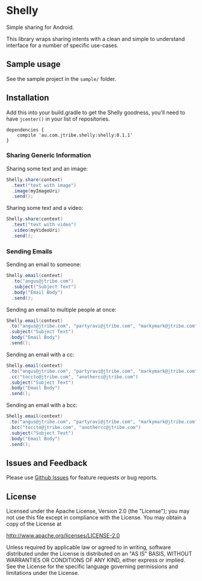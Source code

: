 # Shelly
Simple sharing for Android.

This library wraps sharing intents with a clean and simple to understand interface for a number of specific use-cases.

## Sample usage
See the sample project in the `sample/` folder.

## Installation

Add this into your build.gradle to get the Shelly goodness, you'll need to have `jcenter()` in your list of repositories.

```
dependencies {
    compile 'au.com.jtribe.shelly:shelly:0.1.1'
}
```

### Sharing Generic Information

Sharing some text and an image:
```java
Shelly.share(context)
  .text("text with image")
  .image(myImageUri)
  .send();
```

Sharing some text and a video:
```java
Shelly.share(context)
  .text("text with video")
  .video(myVideoUri)
  .send();
```

### Sending Emails
Sending an email to someone:
```java
Shelly.email(context)
  .to("angus@jtribe.com")
  .subject("Subject Text")
  .body("Email Body")
  .send();
```

 Sending an email to multiple people at once:
 ```java
Shelly.email(context)
  .to("angus@jtribe.com", "partyravi@jtribe.com", "markymark@jtribe.com")
  .subject("Subject Text")
  .body("Email Body")
  .send();
 ```

 Sending an email with a cc:
 ```java
Shelly.email(context)
  .to("angus@jtribe.com", "partyravi@jtribe.com", "markymark@jtribe.com")
  .cc("toccto@jtribe.com", "anothercc@jtribe.com")
  .subject("Subject Text")
  .body("Email Body")
  .send();
 ```

 Sending an email with a bcc:
 ```java
Shelly.email(context)
  .to("angus@jtribe.com", "partyravi@jtribe.com", "markymark@jtribe.com")
  .bcc("toccto@jtribe.com", "anothercc@jtribe.com")
  .subject("Subject Text")
  .body("Email Body")
  .send();
 ```

## Issues and Feedback
Please use [Github Issues](https://github.com/jtribe/shelly/issues "Github Issues") for feature requests or bug reports.

## License
Licensed under the Apache License, Version 2.0 (the "License"); you may not use this file except in compliance with the License. You may obtain a copy of the License at

http://www.apache.org/licenses/LICENSE-2.0

Unless required by applicable law or agreed to in writing, software distributed under the License is distributed on an "AS IS" BASIS, WITHOUT WARRANTIES OR CONDITIONS OF ANY KIND, either express or implied. See the License for the specific language governing permissions and limitations under the License.
